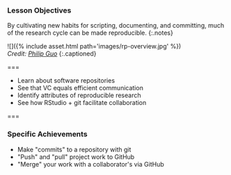 ---
---

### Lesson Objectives

By cultivating new habits for scripting, documenting, and committing, much of the
research cycle can be made reproducible.
{:.notes}

![]({% include asset.html path='images/rp-overview.jpg' %})  
*Credit: [Philip Guo](http://cacm.acm.org/blogs/blog-cacm/169199-data-science-workflow-overview-and-challenges)*
{:.captioned}
 
===
 
- Learn about software repositories
- See that VC equals efficient communication
- Identify attributes of reproducible research
- See how RStudio + git facilitate collaboration

===

### Specific Achievements

- Make "commits" to a repository with git
- "Push" and "pull" project work to GitHub
- "Merge" your work with a collaborator's via GitHub
